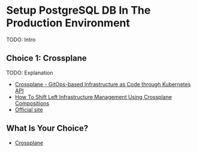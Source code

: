 # Setup PostgreSQL DB In The Production Environment

TODO: Intro

## Choice 1: Crossplane

TODO: Explanation

* [Crossplane - GitOps-based Infrastructure as Code through Kubernetes API](https://youtu.be/n8KjVmuHm7A)
* [How To Shift Left Infrastructure Management Using Crossplane Compositions](https://youtu.be/AtbS1u2j7po)
* [Official site](https://crossplane.io)

## What Is Your Choice?

* [Crossplane](crossplane.md)
